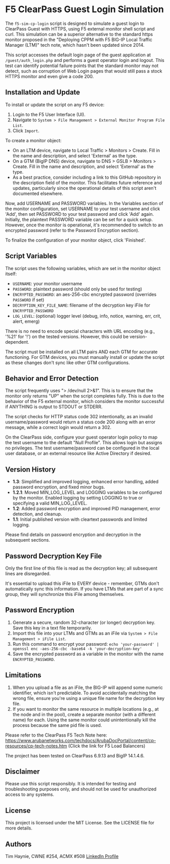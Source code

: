 # F5 ClearPass Guest Login Simulation

The `f5-sim-cp-login` script is designed to simulate a guest login to ClearPass Guest with HTTPS, using F5 external monitor shell script and curl. This simulation can be a superior alternative to the standard https monitor proposed in the "Deploying CPPM with F5 BIG-IP Local Traffic Manager (LTM)" tech note, which hasn't been updated since 2014.

This script accesses the default login page of the guest application at `/guest/auth_login.php` and performs a guest operator login and logout. This test can identify potential failure points that the standard monitor may not detect, such as corruption of Web Login pages that would still pass a stock HTTPS monitor and even give a code 200.

## Installation and Update

To install or update the script on any F5 device:

1. Login to the F5 User Interface (UI).
2. Navigate to `System > File Management > External Monitor Program File List`.
3. Click `Import`.

To create a monitor object:

- On an LTM device, navigate to Local Traffic > Monitors > Create. Fill in the name and description, and select 'External' as the type.
- On a GTM (BigIP DNS) device, navigate to DNS > GSLB > Monitors > Create. Fill in the name and description, and select 'External' as the type.
- As a best practice, consider including a link to this GitHub repository in the description field of the monitor. This facilitates future reference and updates, particularly since the operational details of this script aren't documented elsewhere.

Now, add USERNAME and PASSWORD variables. In the Variables section of the monitor configuration, set USERNAME to your test username and click 'Add', then set PASSWORD to your test password and click 'Add' again. Initially, the plaintext PASSWORD variable can be set for a quick setup. However, once the monitor is operational, it's recommended to switch to an encrypted password (refer to the Password Encryption section).

To finalize the configuration of your monitor object, click 'Finished'.

## Script Variables

The script uses the following variables, which are set in the monitor object itself:

- `USERNAME`: your monitor username
- `PASSWORD`: plaintext password (should only be used for testing)
- `ENCRYPTED_PASSWORD`: an aes-256-cbc encrypted password (overrides `PASSWORD` if set)
- `DECRYPTION_KEY_FILE_NAME`: filename of the decryption key iFile for `ENCRYPTED_PASSWORD`
- `LOG_LEVEL`: (optional) logger level (debug, info, notice, warning, err, crit, alert, emerg)

There is no need to encode special characters with URL encoding (e.g., '%21' for '!') on the tested versions. However, this could be version-dependent. 

The script must be installed on all LTM pairs AND each GTM for accurate functioning. For GTM devices, you must manually install or update the script as these changes don't sync like other GTM configurations.

## Behavior and Error Detection

The script frequently uses "> /dev/null 2>&1". This is to ensure that the monitor only returns "UP" when the script completes fully. This is due to the behavior of the F5 external monitor, which considers the monitor successful if ANYTHING is output to STDOUT or STDERR.

The script checks for HTTP status code 302 intentionally, as an invalid username/password would return a status code 200 along with an error message, while a correct login would return a 302.

On the ClearPass side, configure your guest operator login policy to map the test username to the default "Null Profile". This allows login but assigns no privileges. The test username/password can be configured in the local user database, or an external resource like Active Directory if desired.

## Version History

- **1.3**: Simplified and improved logging, enhanced error handling, added password encryption, and fixed minor bugs.
- **1.2.1**: Moved MIN_LOG_LEVEL and LOGGING variables to be configured by the monitor. Enabled logging by setting LOGGING to true or specifying a valid MIN_LOG_LEVEL.
- **1.2**: Added password encryption and improved PID management, error detection, and cleanup.
- **1.1**: Initial published version with cleartext passwords and limited logging.

Please find details on password encryption and decryption in the subsequent sections.

## Password Decryption Key File

Only the first line of this file is read as the decryption key; all subsequent lines are disregarded. 

It's essential to upload this iFile to EVERY device - remember, GTMs don't automatically sync this information. If you have LTMs that are part of a sync group, they will synchronize this iFile among themselves.

## Password Encryption

1. Generate a secure, random 32-character (or longer) decryption key. Save this key in a text file temporarily.
2. Import this file into your LTMs and GTMs as an iFile via `System > File Management > iFile List`.
3. Run this command to encrypt your password: `echo 'your-password' | openssl enc -aes-256-cbc -base64 -k 'your-decryption-key'`
4. Save the encrypted password as a variable in the monitor with the name `ENCRYPTED_PASSWORD`.

## Limitations

1. When you upload a file as an iFile, the BIG-IP will append some numeric identifier, which isn't predictable. To avoid accidentally matching the wrong file, ensure you're using a unique file name for the decryption key file.
2. If you want to monitor the same resource in multiple locations (e.g., at the node and in the pool), create a separate monitor (with a different name) for each. Using the same monitor could unintentionally kill the process because the same pid file is used.

Please refer to the ClearPass F5 Tech Note here: https://www.arubanetworks.com/techdocs/ArubaDocPortal/content/cp-resources/cp-tech-notes.htm (Click the link for F5 Load Balancers)

The project has been tested on ClearPass 6.9.13 and BigIP 14.1.4.6.

## Disclaimer

Please use this script responsibly. It is intended for testing and troubleshooting purposes only, and should not be used for unauthorized access to any systems.

## License

This project is licensed under the MIT License. See the LICENSE file for more details.

## Authors

Tim Haynie, CWNE #254, ACMX #508 [LinkedIn Profile](https://www.linkedin.com/in/timhaynie/)
